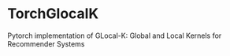 # TorchGlocalK
 Pytorch implementation of GLocal-K: Global and Local Kernels for Recommender Systems
